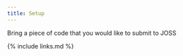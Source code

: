 ```yaml
---
title: Setup
---
```

Bring a piece of code that you would like to submit to JOSS

{% include links.md %}
